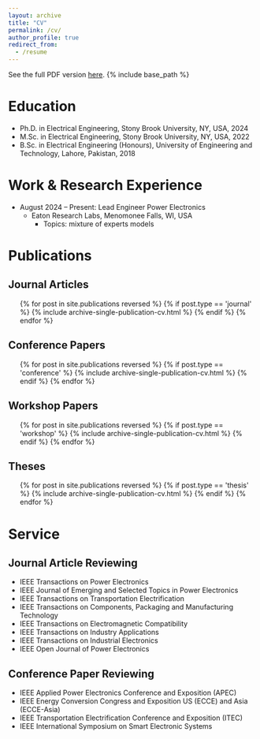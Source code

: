 ```yaml
---
layout: archive
title: "CV"
permalink: /cv/
author_profile: true
redirect_from:
  - /resume
---
```

See the full PDF version [here](/files/Abdul_Basit_Mirza_CV.pdf).
{% include base_path %}

Education
======
* Ph.D. in Electrical Engineering, Stony Brook University, NY, USA, 2024
* M.Sc. in Electrical Engineering, Stony Brook University, NY, USA, 2022
* B.Sc. in Electrical Engineering (Honours), University of Engineering and Technology, Lahore, Pakistan, 2018

Work & Research Experience
======
* August 2024 – Present: Lead Engineer Power Electronics
  * Eaton Research Labs, Menomonee Falls, WI, USA
    * Topics: mixture of experts models


Publications
======

<!-- Preprints
-----
  <ul>{% for post in site.publications reversed %}
    {% if post.type == 'preprint' %}
      {% include archive-single-publication-cv.html %}
    {% endif %}
  {% endfor %}</ul> -->

Journal Articles
-----
  <ul>{% for post in site.publications reversed %}
    {% if post.type == 'journal' %}
      {% include archive-single-publication-cv.html %}
    {% endif %}
  {% endfor %}</ul>

Conference Papers
-----
  <ul>{% for post in site.publications reversed %}
    {% if post.type == 'conference' %}
      {% include archive-single-publication-cv.html %}
    {% endif %}
  {% endfor %}</ul>

Workshop Papers
-----
  <ul>{% for post in site.publications reversed %}
    {% if post.type == 'workshop' %}
      {% include archive-single-publication-cv.html %}
    {% endif %}
  {% endfor %}</ul>

Theses
-----
  <ul>{% for post in site.publications reversed %}
    {% if post.type == 'thesis' %}
      {% include archive-single-publication-cv.html %}
    {% endif %}
  {% endfor %}</ul>


Service
======

Journal Article Reviewing
----
* IEEE Transactions on Power Electronics 
* IEEE Journal of Emerging and Selected Topics in Power Electronics
* IEEE Transactions on Transportation Electrification
* IEEE Transactions on Components, Packaging and Manufacturing Technology
* IEEE Transactions on Electromagnetic Compatibility
* IEEE Transactions on Industry Applications
* IEEE Transactions on Industrial Electronics
* IEEE Open Journal of Power Electronics

Conference Paper Reviewing
----
* IEEE Applied Power Electronics Conference and Exposition (APEC)
* IEEE Energy Conversion Congress and Exposition US (ECCE) and Asia (ECCE-Asia)
* IEEE Transportation Electrification Conference and Exposition (ITEC)
* IEEE International Symposium on Smart Electronic Systems
